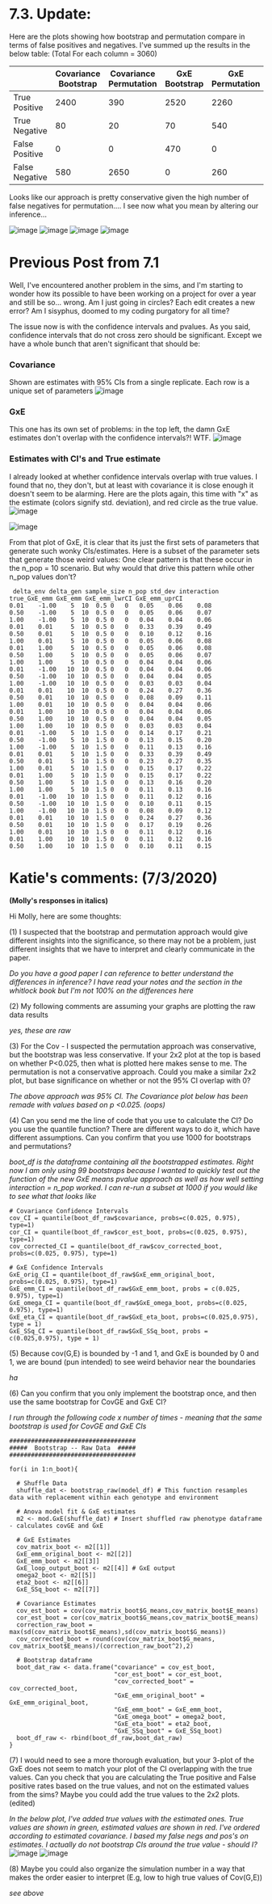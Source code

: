  # 7.3. Update: 
 
 Here are the plots showing how bootstrap and permutation compare in terms of false positives and negatives. I've summed up the results in the below table: (Total For each column = 3060)
 
 |    | Covariance Bootstrap | Covariance Permutation | GxE Bootstrap | GxE Permutation |
 | ---|---|---|---|---|
 | True Positive | 2400 | 390 | 2520| 2260 | 
 | True Negative | 80 | 20 | 70 | 540|
 | False Positive | 0 | 0 | 470 | 0 | 
 | False Negative | 580 | 2650 | 0| 260 | 
 
 Looks like our approach is pretty conservative given the high number of false negatives for permutation.... I see now what you mean by altering our inference... 

![image](https://github.com/RCN-ECS/CnGV/blob/master/results/notebook_figs/7.3.CovBootCheck.png)
![image](https://github.com/RCN-ECS/CnGV/blob/master/results/notebook_figs/7.3.CovPermCheck.png)
![image](https://github.com/RCN-ECS/CnGV/blob/master/results/notebook_figs/7.3.PermutationCheck.png)
![image](https://github.com/RCN-ECS/CnGV/blob/master/results/notebook_figs/7.3.GxEcheck.png)




# Previous Post from 7.1
Well, I've encountered another problem in the sims, and I'm starting to wonder how its possible to have been working on a project for over a year and still be so... wrong. Am I just going in circles? Each edit creates a new error? Am I sisyphus, doomed to my coding purgatory for all time? 

The issue now is with the confidence intervals and pvalues. As you said, confidence intervals that do not cross zero should be significant. Except we have a whole bunch that aren't significant that should be: 

### Covariance

Shown are estimates with 95% CIs from a single replicate. Each row is a unique set of parameters
![image](https://github.com/RCN-ECS/CnGV/blob/master/results/notebook_figs/7.2.CovConfint_discrep.png)

### GxE

This one has its own set of problems: in the top left, the damn GxE estimates don't overlap with the confidence intervals?! WTF. 
![image](https://github.com/RCN-ECS/CnGV/blob/master/results/notebook_figs/7.2.GxEConfint_discreps.png)


### Estimates with CI's and True estimate

I already looked at whether confidence intervals overlap with true values. I found that no, they don't, but at least with covariance it is close enough it doesn't seem to be alarming. Here are the plots again, this time with "x" as the estimate (colors signify std. deviation), and red circle as the true value. 
![image](https://github.com/RCN-ECS/CnGV/blob/master/results/notebook_figs/7.2.ConfintOverlap_true.png)

![image](https://github.com/RCN-ECS/CnGV/blob/master/results/notebook_figs/7.2.GxEoverlapper_true.png)

From that plot of GxE, it is clear that its just the first sets of parameters that generate such wonky CIs/estimates. Here is a subset of the parameter sets that generate those weird values:
One clear pattern is that these occur in the n_pop = 10 scenario. But why would that drive this pattern while other n_pop values don't?

```{r}
 delta_env delta_gen sample_size n_pop std_dev interaction true_GxE_emm GxE_emm GxE_emm_lwrCI GxE_emm_uprCI
0.01	-1.00	 5	10	0.5	0	0	0.05	0.06	0.08
0.50	-1.00	 5	10	0.5	0	0	0.05	0.06	0.07
1.00	-1.00	 5	10	0.5	0	0	0.04	0.04	0.06
0.01	0.01	 5	10	0.5	0	0	0.33	0.39	0.49
0.50	0.01	 5	10	0.5	0	0	0.10	0.12	0.16
1.00	0.01	 5	10	0.5	0	0	0.05	0.06	0.08
0.01	1.00	 5	10	0.5	0	0	0.05	0.06	0.08
0.50	1.00	 5	10	0.5	0	0	0.05	0.06	0.07
1.00	1.00	 5	10	0.5	0	0	0.04	0.04	0.06
0.01	-1.00	10	10	0.5	0	0	0.04	0.04	0.06
0.50	-1.00	10	10	0.5	0	0	0.04	0.04	0.05
1.00	-1.00	10	10	0.5	0	0	0.03	0.03	0.04
0.01	0.01	10	10	0.5	0	0	0.24	0.27	0.36
0.50	0.01	10	10	0.5	0	0	0.08	0.09	0.11
1.00	0.01	10	10	0.5	0	0	0.04	0.04	0.06
0.01	1.00	10	10	0.5	0	0	0.04	0.04	0.06
0.50	1.00	10	10	0.5	0	0	0.04	0.04	0.05
1.00	1.00	10	10	0.5	0	0	0.03	0.03	0.04
0.01	-1.00	 5	10	1.5	0	0	0.14	0.17	0.21
0.50	-1.00	 5	10	1.5	0	0	0.13	0.15	0.20
1.00	-1.00	 5	10	1.5	0	0	0.11	0.13	0.16
0.01	0.01	 5	10	1.5	0	0	0.33	0.39	0.49
0.50	0.01	 5	10	1.5	0	0	0.23	0.27	0.35
1.00	0.01	 5	10	1.5	0	0	0.15	0.17	0.22
0.01	1.00	 5	10	1.5	0	0	0.15	0.17	0.22
0.50	1.00	 5	10	1.5	0	0	0.13	0.16	0.20
1.00	1.00	 5	10	1.5	0	0	0.11	0.13	0.16
0.01	-1.00	10	10	1.5	0	0	0.11	0.12	0.16
0.50	-1.00	10	10	1.5	0	0	0.10	0.11	0.15
1.00	-1.00	10	10	1.5	0	0	0.08	0.09	0.12
0.01	0.01	10	10	1.5	0	0	0.24	0.27	0.36
0.50	0.01	10	10	1.5	0	0	0.17	0.19	0.26
1.00	0.01	10	10	1.5	0	0	0.11	0.12	0.16
0.01	1.00	10	10	1.5	0	0	0.11	0.12	0.16
0.50	1.00	10	10	1.5	0	0	0.10	0.11	0.15

```

# Katie's comments: (7/3/2020)

**(Molly's responses in italics)**

Hi Molly, here are some thoughts:

(1) I suspected that the bootstrap and permutation approach would give different insights into the significance, so there may not be a problem, just different insights that we have to interpret and clearly communicate in the paper. 

*Do you have a good paper I can reference to better understand the differences in inference? I have read your notes and the section in the whitlock book but I'm not 100% on the differences here*

(2) My following comments are assuming your graphs are plotting the raw data results 

*yes, these are raw*

(3) For the Cov - I suspected the permutation approach was conservative, but the bootstrap was less conservative. If your 2x2 plot at the top is based on whether P<0.025, then what is plotted here makes sense to me. The permutation is not a conservative approach. Could you make a similar 2x2 plot, but base significance on whether or not the 95% CI overlap with 0?
 
 *The above approach was 95% CI. The Covariance plot below has been remade with values based on p <0.025. (oops)*

(4) Can you send me the line of code that you use to calculate the CI? Do you use the quantile function? There are different ways to do it, which have different assumptions. Can you confirm that you use 1000 for bootstraps and permutations?

*boot_df is the dataframe containing all the bootstrapped estimates. Right now I am only using 99 bootstraps because I wanted to quickly test out the function of the new GxE means pvalue approach as well as how well setting interaction = n_pop worked. I can re-run a subset at 1000 if you would like to see what that looks like*
```{r}
# Covariance Confidence Intervals 
cov_CI = quantile(boot_df_raw$covariance, probs=c(0.025, 0.975), type=1) 
cor_CI = quantile(boot_df_raw$cor_est_boot, probs=c(0.025, 0.975), type=1) 
cov_corrected_CI = quantile(boot_df_raw$cov_corrected_boot, probs=c(0.025, 0.975), type=1) 

# GxE Confidence Intervals
GxE_orig_CI = quantile(boot_df_raw$GxE_emm_original_boot, probs=c(0.025, 0.975), type=1) 
GxE_emm_CI = quantile(boot_df_raw$GxE_emm_boot, probs = c(0.025, 0.975), type=1)
GxE_omega_CI = quantile(boot_df_raw$GxE_omega_boot, probs=c(0.025, 0.975), type=1)
GxE_eta_CI = quantile(boot_df_raw$GxE_eta_boot, probs=c(0.025,0.975), type = 1)
GxE_SSq_CI = quantile(boot_df_raw$GxE_SSq_boot, probs = c(0.025,0.975), type = 1)
```
(5) Because cov(G,E) is bounded by -1 and 1, and GxE is bounded by 0 and 1, we are bound (pun intended) to see weird behavior near the boundaries

*ha*

(6) Can you confirm that you only implement the bootstrap once, and then use the same bootstrap for CovGE and GxE CI?

*I run through the following code x number of times - meaning that the same bootstrap is used for CovGE and GxE CIs* 
```{r}
###################################
#####  Bootstrap -- Raw Data  #####
###################################

for(i in 1:n_boot){
  
  # Shuffle Data
  shuffle_dat <- bootstrap_raw(model_df) # This function resamples data with replacement within each genotype and environment
  
  # Anova model fit & GxE estimates
  m2 <- mod.GxE(shuffle_dat) # Insert shuffled raw phenotype dataframe - calculates covGE and GxE
  
  # GxE Estimates
  cov_matrix_boot <- m2[[1]]
  GxE_emm_original_boot <- m2[[2]]
  GxE_emm_boot <- m2[[3]]
  GxE_loop_output_boot <- m2[[4]] # GxE output 
  omega2_boot <- m2[[5]]
  eta2_boot <- m2[[6]]
  GxE_SSq_boot <- m2[[7]] 

  # Covariance Estimates
  cov_est_boot = cov(cov_matrix_boot$G_means,cov_matrix_boot$E_means)
  cor_est_boot = cor(cov_matrix_boot$G_means,cov_matrix_boot$E_means)
  correction_raw_boot = max(sd(cov_matrix_boot$E_means),sd(cov_matrix_boot$G_means))
  cov_corrected_boot = round(cov(cov_matrix_boot$G_means, cov_matrix_boot$E_means)/(correction_raw_boot^2),2)
  
  # Bootstrap dataframe
  boot_dat_raw <- data.frame("covariance" = cov_est_boot,
                             "cor_est_boot" = cor_est_boot,
                             "cov_corrected_boot" = cov_corrected_boot,
                             "GxE_emm_original_boot" = GxE_emm_original_boot,
                             "GxE_emm_boot" = GxE_emm_boot,
                             "GxE_omega_boot" = omega2_boot,
                             "GxE_eta_boot" = eta2_boot,
                             "GxE_SSq_boot" = GxE_SSq_boot)
  boot_df_raw <- rbind(boot_df_raw,boot_dat_raw)
}
```
(7) I would need to see a more thorough evaluation, but your 3-plot of the GxE does not seem to match your plot of the CI overlapping with the true values. Can you check that you are calculating the True positive and False positive rates based on the true values, and not on the estimated values from the sims? Maybe you could add the true values to the 2x2 plots. (edited) 

*In the below plot, I've added true values with the estimated ones. True values are shown in green, estimated values are shown in red. I've ordered according to estimated covariance. I based my false negs and pos's on estimates. I actually do not bootstrap CIs around the true value - should I?*
![image](https://github.com/RCN-ECS/CnGV/blob/master/results/notebook_figs/7.3.CovCI_ordered.png)
![image](https://github.com/RCN-ECS/CnGV/blob/master/results/notebook_figs/7.3.GxE_confint_ordered.png)


(8) Maybe you could also organize the simulation number in a way that makes the order easier to interpret (E.g, low to high true values of Cov(G,E)) 

*see above*
